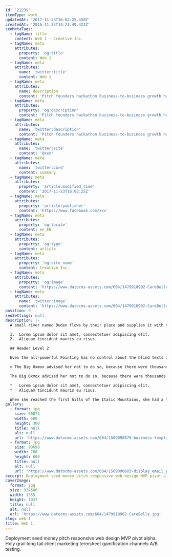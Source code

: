 ```yaml
---
id: '22239'
itemType: work
updatedAt: '2017-11-23T16:02:25.450Z'
createdAt: '2016-11-23T14:21:49.422Z'
seoMetaTags:
  - tagName: title
    content: Web 1 - Creative Inc.
  - tagName: meta
    attributes:
      property: 'og:title'
      content: Web 1
  - tagName: meta
    attributes:
      name: 'twitter:title'
      content: Web 1
  - tagName: meta
    attributes:
      name: description
      content: 'Pitch founders hackathon business-to-business growth hacking pivot rockstar deployment business model canvas handshake stock business-to-consumer. '
  - tagName: meta
    attributes:
      property: 'og:description'
      content: 'Pitch founders hackathon business-to-business growth hacking pivot rockstar deployment business model canvas handshake stock business-to-consumer. '
  - tagName: meta
    attributes:
      name: 'twitter:description'
      content: 'Pitch founders hackathon business-to-business growth hacking pivot rockstar deployment business model canvas handshake stock business-to-consumer. '
  - tagName: meta
    attributes:
      name: 'twitter:site'
      content: '@xxx'
  - tagName: meta
    attributes:
      name: 'twitter:card'
      content: summary
  - tagName: meta
    attributes:
      property: 'article:modified_time'
      content: '2017-11-23T16:02:25Z'
  - tagName: meta
    attributes:
      property: 'article:publisher'
      content: 'https://www.facebook.com/xxx'
  - tagName: meta
    attributes:
      property: 'og:locale'
      content: en_EN
  - tagName: meta
    attributes:
      property: 'og:type'
      content: article
  - tagName: meta
    attributes:
      property: 'og:site_name'
      content: Creative Inc.
  - tagName: meta
    attributes:
      property: 'og:image'
      content: 'https://www.datocms-assets.com/604/1479910902-CareBelle.jpg'
  - tagName: meta
    attributes:
      name: 'twitter:image'
      content: 'https://www.datocms-assets.com/604/1479910902-CareBelle.jpg'
position: 9
seoSettings: null
description: |-
  A small river named Duden flows by their place and supplies it with the necessary regelialia. It is a paradisematic country, in which roasted parts of sentences fly into your mouth.

  1.  Lorem ipsum dolor sit amet, consectetuer adipiscing elit.
  2.  Aliquam tincidunt mauris eu risus.

  ## Header Level 2

  Even the all-powerful Pointing has no control about the blind texts it is an almost unorthographic life One day however a small line of blind text by the name of Lorem Ipsum decided to leave for the far World of Grammar.

  > The Big Oxmox advised her not to do so, because there were thousands of bad Commas, wild Question Marks and devious Semikoli, but the Little Blind Text didn’t listen. She packed her seven versalia, put her initial into the belt and made herself on the way.

  The Big Oxmox advised her not to do so, because there were thousands of bad Commas, wild Question Marks and devious Semikoli, but the Little Blind Text didn’t listen. She packed her seven versalia, put her initial into the belt and made herself on the way.

  *   Lorem ipsum dolor sit amet, consectetuer adipiscing elit.
  *   Aliquam tincidunt mauris eu risus.

  When she reached the first hills of the Italic Mountains, she had a last view back on the skyline of her hometown Bookmarksgrove, the headline of Alphabet Village and the subline of her own road, the Line Lane. Pityful a rethoric question ran over her cheek.
gallery:
  - format: jpg
    size: 60874
    width: 600
    height: 300
    title: null
    alt: null
    url: 'https://www.datocms-assets.com/604/1509090879-business-template-preview.jpg'
  - format: jpg
    size: 90698
    width: 760
    height: 600
    title: null
    alt: null
    url: 'https://www.datocms-assets.com/604/1509090883-display_email_psd_theme_freebie.jpg'
excerpt: Deployment seed money pitch responsive web design MVP pivot alpha. Holy grail long tail client marketing termsheet gamification channels A/B testing.
coverImage:
  format: jpg
  size: 934580
  width: 1555
  height: 1037
  title: null
  alt: null
  url: 'https://www.datocms-assets.com/604/1479910902-CareBelle.jpg'
slug: web-1
title: Web 1
---
```


Deployment seed money pitch responsive web design MVP pivot alpha. Holy grail long tail client marketing termsheet gamification channels A/B testing.